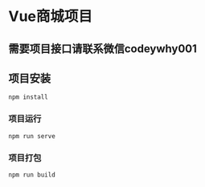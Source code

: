 # Vue商城项目

## 需要项目接口请联系微信codeywhy001

## 项目安装
```
npm install
```

### 项目运行
```
npm run serve
```

### 项目打包
```
npm run build
```

